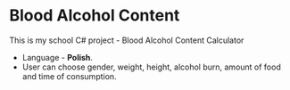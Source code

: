 
Blood Alcohol Content
========

This is my school C# project - Blood Alcohol Content Calculator

- Language - **Polish**.
- User can choose gender, weight, height, alcohol burn, amount of food and time of consumption.
